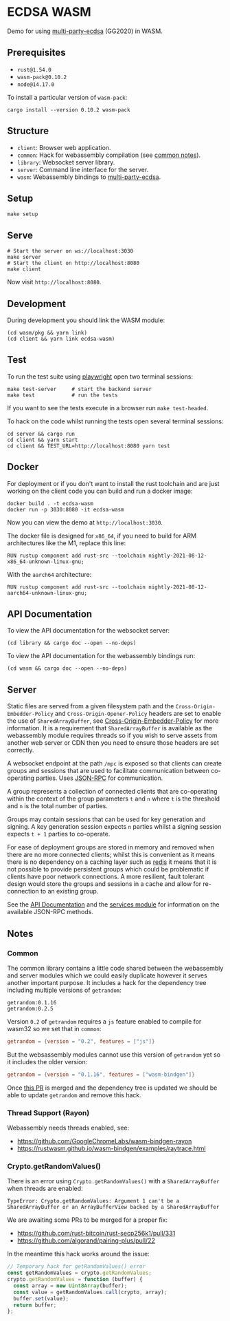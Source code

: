 # ECDSA WASM

Demo for using [multi-party-ecdsa][] (GG2020) in WASM.

## Prerequisites

* `rust@1.54.0`
* `wasm-pack@0.10.2`
* `node@14.17.0`

To install a particular version of `wasm-pack`:

```
cargo install --version 0.10.2 wasm-pack
```

## Structure

* `client`: Browser web application.
* `common`: Hack for webassembly compilation (see [common notes](#common)).
* `library`: Websocket server library.
* `server`: Command line interface for the server.
* `wasm`: Webassembly bindings to [multi-party-ecdsa][].

## Setup

```
make setup
```

## Serve

```
# Start the server on ws://localhost:3030
make server
# Start the client on http://localhost:8080
make client
```

Now visit `http://localhost:8080`.

## Development

During development you should link the WASM module:

```
(cd wasm/pkg && yarn link)
(cd client && yarn link ecdsa-wasm)
```

## Test

To run the test suite using [playwright][] open two terminal sessions:

```
make test-server     # start the backend server
make test            # run the tests
```

If you want to see the tests execute in a browser run `make test-headed`.

To hack on the code whilst running the tests open several terminal sessions:

```
cd server && cargo run
cd client && yarn start
cd client && TEST_URL=http://localhost:8080 yarn test
```

## Docker

For deployment or if you don't want to install the rust toolchain and are just working on the client code you can build and run a docker image:

```
docker build . -t ecdsa-wasm
docker run -p 3030:8080 -it ecdsa-wasm
```

Now you can view the demo at `http://localhost:3030`.

The docker file is designed for `x86_64`, if you need to build for ARM architectures like the M1, replace this line:

```
RUN rustup component add rust-src --toolchain nightly-2021-08-12-x86_64-unknown-linux-gnu;
```

With the `aarch64` architecture:

```
RUN rustup component add rust-src --toolchain nightly-2021-08-12-aarch64-unknown-linux-gnu;
```

## API Documentation

To view the API documentation for the websocket server:

```
(cd library && cargo doc --open --no-deps)
```

To view the API documentation for the webassembly bindings run:

```
(cd wasm && cargo doc --open --no-deps)
```

## Server

Static files are served from a given filesystem path and the `Cross-Origin-Embedder-Policy` and `Cross-Origin-Opener-Policy` headers are set to enable the use of `SharedArrayBuffer`, see [Cross-Origin-Embedder-Policy](https://developer.mozilla.org/en-US/docs/Web/HTTP/Headers/Cross-Origin-Embedder-Policy) for more information. It is a requirement that `SharedArrayBuffer` is available as the webassembly module requires threads so if you wish to serve assets from another web server or CDN then you need to ensure those headers are set correctly.

A websocket endpoint at the path `/mpc` is exposed so that clients can create groups and sessions that are used to facilitate communication between co-operating parties. Uses [JSON-RPC][] for communication.

A group represents a collection of connected clients that are co-operating within the context of the group parameters `t` and `n` where `t` is the threshold and `n` is the total number of parties.

Groups may contain sessions that can be used for key generation and signing. A key generation session expects `n` parties whilst a signing session expects `t + 1` parties to co-operate.

For ease of deployment groups are stored in memory and removed when there are no more connected clients; whilst this is convenient as it means there is no dependency on a caching layer such as [redis](https://redis.io) it means that it is not possible to provide persistent groups which could be problematic if clients have poor network connections. A more resilient, fault tolerant design would store the groups and sessions in a cache and allow for re-connection to an existing group.

See the [API Documentation](https://docs.rs/mpc-websocket/latest/mpc_websocket/) and the [services module](https://docs.rs/mpc-websocket/latest/mpc_websocket/services/index.html) for information on the available JSON-RPC methods.

## Notes

### Common

The common library contains a little code shared between the webassembly and server modules which we could easily duplicate however it serves another important purpose. It includes a hack for the dependency tree including multiple versions of `getrandom`:

```
getrandom:0.1.16
getrandom:0.2.5
```

Version `0.2` of `getrandom` requires a `js` feature enabled to compile for wasm32 so we set that in `common`:

```toml
getrandom = {version = "0.2", features = ["js"]}
```

But the websassembly modules cannot use this version of `getrandom` yet so it includes the older version:

```toml
getrandom = {version = "0.1.16", features = ["wasm-bindgen"]}
```

Once [this PR](https://github.com/rust-bitcoin/rust-secp256k1/pull/331) is merged and the dependency tree is updated we should be able to update `getrandom` and remove this hack.

### Thread Support (Rayon)

Webassembly needs threads enabled, see:

* https://github.com/GoogleChromeLabs/wasm-bindgen-rayon
* https://rustwasm.github.io/wasm-bindgen/examples/raytrace.html

### Crypto.getRandomValues()

There is an error using `Crypto.getRandomValues()` with a `SharedArrayBuffer` when threads are enabled:

```
TypeError: Crypto.getRandomValues: Argument 1 can't be a SharedArrayBuffer or an ArrayBufferView backed by a SharedArrayBuffer
```

We are awaiting some PRs to be merged for a proper fix:

* https://github.com/rust-bitcoin/rust-secp256k1/pull/331
* https://github.com/algorand/pairing-plus/pull/22

In the meantime this hack works around the issue:

```javascript
// Temporary hack for getRandomValues() error
const getRandomValues = crypto.getRandomValues;
crypto.getRandomValues = function (buffer) {
  const array = new Uint8Array(buffer);
  const value = getRandomValues.call(crypto, array);
  buffer.set(value);
  return buffer;
};
```
[multi-party-ecdsa]: https://github.com/ZenGo-X/multi-party-ecdsa
[playwright]: https://playwright.dev/
[JSON-RPC]: https://www.jsonrpc.org/specification
